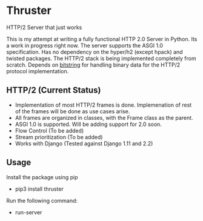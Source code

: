 # Thruster
HTTP/2 Server that just works

This is my attempt at writing a fully functional HTTP 2.0 Server in Python. Its a work in progress right now.
The server supports the ASGI 1.0 specification. Has no dependency on the hyper/h2 (except hpack) and twisted packages.
The HTTP/2 stack is being implemented completely from scratch.
Depends on [bitstring](https://pythonhosted.org/bitstring/) for handling binary data for the HTTP/2 protocol implementation.

## HTTP/2 (Current Status)
- Implementation of most HTTP/2 frames is done. Implemenation of rest of the frames will be done as use cases arise.
- All frames are organized in classes, with the Frame class as the parent.
- ASGI 1.0 is supported. Will be adding support for 2.0 soon.
- Flow Control (To be added)
- Stream prioritization (To be added)
- Works with Django (Tested against Django 1.11 and 2.2)

## Usage
Install the package using pip
- pip3 install thruster

Run the following command:
- run-server
